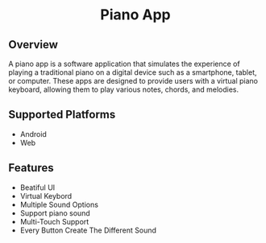 <h1 align="center">Piano App </h1>
  <h2>Overview</h2>
A piano app is a software application that simulates the experience of playing a traditional piano on a digital device such as a smartphone, tablet, or computer. These apps are designed to provide users with a virtual piano keyboard, allowing them to play various notes, chords, and melodies.
<h2>Supported Platforms</h2>
<ul>
  <li>Android</li>
  <li>Web</li>
</ul>
 <h2>Features</h2>
<ul>
    <li>Beatiful UI</li>
    <li>Virtual Keybord</li>
    <li>Multiple Sound Options</li>
    <li>Support piano sound</li>
    <li>Multi-Touch Support</li>
  <li>Every Button Create The Different Sound</li>
  </ul>
